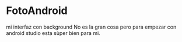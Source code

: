 # FotoAndroid
mi interfaz con background
No es la gran cosa pero para empezar con android studio esta sùper bien para mi.
